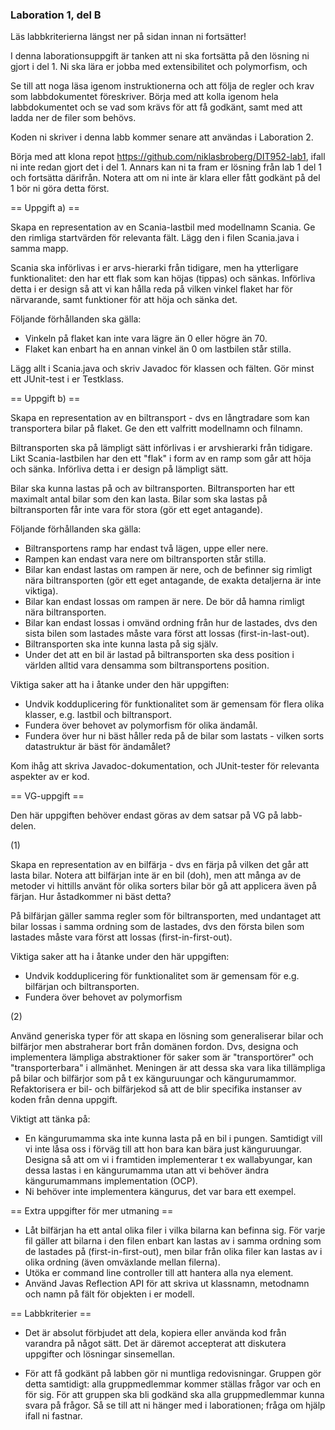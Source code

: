 ### Laboration 1, del B

Läs labbkriterierna längst ner på sidan innan ni fortsätter!

I denna laborationsuppgift är tanken att ni ska fortsätta på den lösning ni
gjort i del 1. Ni ska lära er jobba med extensibilitet och polymorfism,
och 

Se till att noga läsa igenom instruktionerna och att följa de regler och krav
som labbdokumentet föreskriver. Börja med att kolla igenom hela labbdokumentet
och se vad som krävs för att få godkänt, samt med att ladda ner de filer som
behövs.

Koden ni skriver i denna labb kommer senare att användas i Laboration 2.

Börja med att klona repot https://github.com/niklasbroberg/DIT952-lab1, ifall ni
inte redan gjort det i del 1. Annars kan ni ta fram er lösning från lab 1 del 1
och fortsätta därifrån. Notera att om ni inte är klara eller fått godkänt på
del 1 bör ni göra detta först.

== Uppgift a) ==

Skapa en representation av en Scania-lastbil med modellnamn Scania. Ge den rimliga
startvärden för relevanta fält. Lägg den i filen Scania.java i samma mapp.

Scania ska införlivas i er arvs-hierarki från tidigare, men ha ytterligare
funktionalitet: den har ett flak som kan höjas (tippas) och sänkas. Införliva
detta i er design så att vi kan hålla reda på vilken vinkel flaket har för
närvarande, samt funktioner för att höja och sänka det.

Följande förhållanden ska gälla:
- Vinkeln på flaket kan inte vara lägre än 0 eller högre än 70.
- Flaket kan enbart ha en annan vinkel än 0 om lastbilen står stilla.

Lägg allt i Scania.java och skriv Javadoc för klassen och fälten. Gör minst ett
JUnit-test i er Testklass.

== Uppgift b) ==

Skapa en representation av en biltransport - dvs en långtradare som kan
transportera bilar på flaket. Ge den ett valfritt modellnamn och filnamn.

Biltransporten ska på lämpligt sätt införlivas i er arvshierarki från tidigare.
Likt Scania-lastbilen har den ett "flak" i form av en ramp som går att höja och 
sänka. Införliva detta i er design på lämpligt sätt.

Bilar ska kunna lastas på och av biltransporten. Biltransporten har ett maximalt
antal bilar som den kan lasta. Bilar som ska lastas på biltransporten får inte
vara för stora (gör ett eget antagande).

Följande förhållanden ska gälla:
- Biltransportens ramp har endast två lägen, uppe eller nere.
- Rampen kan endast vara nere om biltransporten står stilla.
- Bilar kan endast lastas om rampen är nere, och de befinner sig rimligt nära 
  biltransporten (gör ett eget antagande, de exakta detaljerna är inte viktiga).
- Bilar kan endast lossas om rampen är nere. De bör då hamna rimligt nära 
  biltransporten.
- Bilar kan endast lossas i omvänd ordning från hur de lastades, dvs den sista
  bilen som lastades måste vara först att lossas (first-in-last-out).
- Biltransporten ska inte kunna lasta på sig själv.
- Under det att en bil är lastad på biltransporten ska dess position i världen 
  alltid vara densamma som biltransportens position. 


Viktiga saker att ha i åtanke under den här uppgiften:
- Undvik kodduplicering för funktionalitet som är gemensam för flera olika
  klasser, e.g. lastbil och biltransport.
- Fundera över behovet av polymorfism för olika ändamål.
- Fundera över hur ni bäst håller reda på de bilar som lastats - vilken sorts
  datastruktur är bäst för ändamålet?

Kom ihåg att skriva Javadoc-dokumentation, och JUnit-tester för relevanta
aspekter av er kod.


== VG-uppgift ==

Den här uppgiften behöver endast göras av dem satsar på VG på labb-delen.

(1)

Skapa en representation av en bilfärja - dvs en färja på vilken det går
att lasta bilar. Notera att bilfärjan inte är en bil (doh), men att många
av de metoder vi hittills använt för olika sorters bilar bör gå att applicera
även på färjan. Hur åstadkommer ni bäst detta?

På bilfärjan gäller samma regler som för biltransporten, med undantaget att
bilar lossas i samma ordning som de lastades, dvs den första bilen som lastades
måste vara först att lossas (first-in-first-out).

Viktiga saker att ha i åtanke under den här uppgiften:
- Undvik kodduplicering för funktionalitet som är gemensam för e.g. bilfärjan
  och biltransporten.
- Fundera över behovet av polymorfism

(2)

Använd generiska typer för att skapa en lösning som generaliserar bilar
och bilfärjor men abstraherar bort från domänen fordon. Dvs, designa och
implementera lämpliga abstraktioner för saker som är "transportörer" och
"transporterbara" i allmänhet. Meningen är att dessa ska vara lika
tillämpliga på bilar och bilfärjor som på t ex känguruungar och
kängurumammor. Refaktorisera er bil- och bilfärjekod så att
de blir specifika instanser av koden från denna uppgift.

Viktigt att tänka på:
- En kängurumamma ska inte kunna lasta på en bil i pungen. Samtidigt vill vi
  inte låsa oss i förväg till att hon bara kan bära just känguruungar.
  Designa så att om vi i framtiden implementerar t ex wallabyungar,
  kan dessa lastas i en kängurumamma utan att vi behöver ändra kängurumammans
  implementation (OCP).
- Ni behöver inte implementera kängurus, det var bara ett exempel.

== Extra uppgifter för mer utmaning ==

- Låt bilfärjan ha ett antal olika filer i vilka bilarna kan befinna sig.
  För varje fil gäller att bilarna i den filen enbart kan lastas av i samma 
  ordning som de lastades på (first-in-first-out), men bilar från olika filer
  kan lastas av i olika ordning (även omväxlande mellan filerna).
- Utöka er command line controller till att hantera alla nya element.
- Använd Javas Reflection API för att skriva ut klassnamn, metodnamn och
  namn på fält för objekten i er modell.


== Labbkriterier ==
- Det är absolut förbjudet att dela, kopiera eller använda kod från varandra på
något sätt. Det är däremot accepterat att diskutera uppgifter och lösningar sinsemellan.

- För att få godkänt på labben gör ni muntliga redovisningar. Gruppen gör detta
samtidigt: alla gruppmedlemmar kommer ställas frågor var och en för sig. För att
gruppen ska bli godkänd ska alla gruppmedlemmar kunna svara på frågor.
Så se till att ni hänger med i laborationen; fråga om hjälp ifall ni fastnar.
